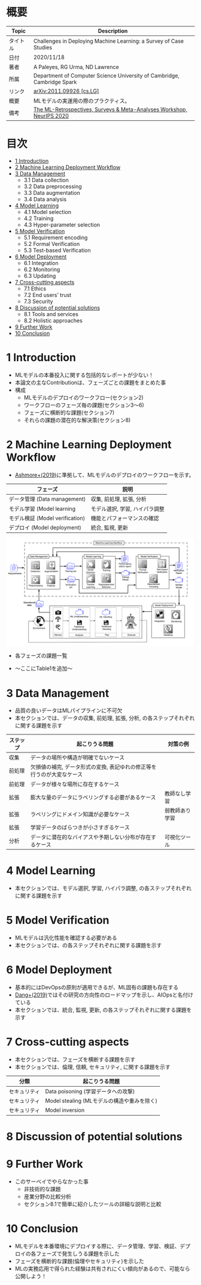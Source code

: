 # 概要

|Topic|Description|
|---|---|
|タイトル|Challenges in Deploying Machine Learning: a Survey of Case Studies|
|日付|2020/11/18|
|著者|A Paleyes, RG Urma, ND Lawrence|
|所属|Department of Computer Science University of Cambridge, Cambridge Spark|
|リンク|[arXiv:2011.09926 [cs.LG]](https://arxiv.org/abs/2011.09926)|
|概要|MLモデルの実運用の際のプラクティス。|
|備考|[The ML-Retrospectives, Surveys & Meta-Analyses Workshop, NeurIPS 2020](https://ml-retrospectives.github.io/neurips2020/)|


# 目次
- [1 Introduction](#1-Introduction)
- [2 Machine Learning Deployment Workflow](#2-Machine-Learning-Deployment-Workflow)
- [3 Data Management](#3-Data-Management)
    - 3.1 Data collection
    - 3.2 Data preprocessing
    - 3.3 Data augmentation
    - 3.4 Data analysis
- [4 Model Learning](#4-Model-Learning)
    - 4.1 Model selection
    - 4.2 Training
    - 4.3 Hyper-parameter selection
- [5 Model Verification](#5-Model-Verification)
    - 5.1 Requirement encoding
    - 5.2 Formal Verification
    - 5.3 Test-based Verification
- [6 Model Deployment](#6-Model-Deployment)
    - 6.1 Integration
    - 6.2 Monitoring
    - 6.3 Updating
- [7 Cross-cutting aspects](#7-Cross-cutting-aspects)
    - 7.1 Ethics
    - 7.2 End users’ trust
    - 7.3 Security
- [8 Discussion of potential solutions](#8-Discussion-of-potential-solutions)
    - 8.1 Tools and services
    - 8.2 Holistic approaches
- [9 Further Work](#9-Further-Work)
- [10 Conclusion](#10-Conclusion)

# 1 Introduction
- MLモデルの本番投入に関する包括的なレポートが少ない！
- 本論文の主なContributionは、フェーズごとの課題をまとめた事
- 構成
    - MLモデルのデプロイのワークフロー(セクション2)
    - ワークフローのフェーズ毎の課題(セクション3〜6)
    - フェーズに横断的な課題(セクション7)
    - それらの課題の潜在的な解決策(セクション8)

# 2 Machine Learning Deployment Workflow
- [Ashmore+(2019)](https://arxiv.org/abs/1905.04223)に準拠して、MLモデルのデプロイのワークフローを示す。

|フェーズ|説明|
|---|---|
|データ管理 (Data management)|収集, 前処理, 拡張, 分析|
|モデル学習 (Model learning|モデル選択, 学習, ハイパラ調整|
|モデル検証 (Model verification)|機能とパフォーマンスの確認|
|デプロイ (Model deployment)|統合, 監視, 更新|

![ml-life-cycle](https://github.com/norihitoishida/breadhouse-semi/blob/main/20201206_challenges-in-deploying-machine-learning_a-survey-of-case-studies/img/ml-life-cycle.png "ml-life-cycle")

- 各フェーズの課題一覧

- 〜ここにTable1を追加〜


# 3 Data Management
- 品質の良いデータはMLパイプラインに不可欠
- 本セクションでは、データの収集, 前処理, 拡張, 分析, の各ステップそれぞれに関する課題を示す

|ステップ|起こりうる問題|対策の例|
|---|---|---|
|収集|データの場所や構造が明確でないケース||
|前処理|欠損値の補完, データ形式の変換, 表記ゆれの修正等を行うのが大変なケース||
|前処理|データが様々な場所に存在するケース||
|拡張|膨大な量のデータにラベリングする必要があるケース|教師なし学習|
|拡張|ラベリングにドメイン知識が必要なケース|弱教師あり学習|
|拡張|学習データのばらつきが小さすぎるケース|| 
|分析|データに潜在的なバイアスや予期しない分布が存在するケース|可視化ツール|


# 4 Model Learning
- 本セクションでは、モデル選択, 学習, ハイパラ調整, の各ステップそれぞれに関する課題を示す


# 5 Model Verification
- MLモデルは汎化性能を確認する必要がある
- 本セクションでは、の各ステップそれぞれに関する課題を示す

# 6 Model Deployment
- 基本的にはDevOpsの原則が適用できるが、ML固有の課題も存在する
- [Dang+(2019)](https://ieeexplore.ieee.org/abstract/document/8802836)ではその研究の方向性のロードマップを示し、AIOpsと名付けている
- 本セクションでは、統合, 監視, 更新, の各ステップそれぞれに関する課題を示す

# 7 Cross-cutting aspects
- 本セクションでは、フェーズを横断する課題を示す
- 本セクションでは、倫理, 信頼, セキュリティ, に関する課題を示す

|分類|起こりうる問題|
|---|---|
|セキュリティ|Data poisoning (学習データへの攻撃)|
|セキュリティ|Model stealing (MLモデルの構造や重みを除く)|
|セキュリティ|Model inversion||


# 8 Discussion of potential solutions


# 9 Further Work
- このサーベイでやらなかった事
    - 非技術的な課題
    - 産業分野の比較分析
    - セクション8.1で簡単に紹介したツールの詳細な説明と比較

# 10 Conclusion
- MLモデルを本番環境にデプロイする際に、データ管理、学習、検証、デプロイの各フェーズで発生しうる課題を示した
- フェーズを横断的な課題(倫理やセキュリティ)を示した
- MLの実務応用で得られた経験は共有されにくい傾向があるので、可能なら公開しよう！